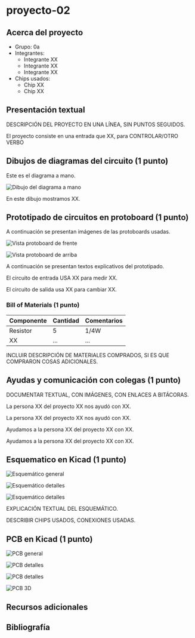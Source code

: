 # proyecto-02

## Acerca del proyecto

- Grupo: 0a
- Integrantes:
  - Integrante XX
  - Integrante XX
  - Integrante XX
- Chips usados:
  - Chip XX
  - Chip XX

## Presentación textual

DESCRIPCIÓN DEL PROYECTO EN UNA LÍNEA, SIN PUNTOS SEGUIDOS.

El proyecto consiste en una entrada que XX, para CONTROLAR/OTRO VERBO

## Dibujos de diagramas del circuito (1 punto)

Este es el diagrama a mano.

![Dibujo del diagrama a mano](./imagenes/diagrama-mano.png)

En este dibujo mostramos XX.

## Prototipado de circuitos en protoboard (1 punto)

A continuación se presentan imágenes de las protoboards usadas.

![Vista protoboard de frente](./imagenes/presentacion-visual-frente.jpg)

![Vista protoboard de arriba](./imagenes/presentacion-visual-arriba.jpg)

A continuación se presentan textos explicativos del prototipado.

El circuito de entrada USA XX para medir XX.

El circuito de salida usa XX para cambiar XX.

### Bill of Materials (1 punto)

| Componente   | Cantidad | Comentarios     |
| ------------ | -------- | --------------- |
| Resistor     | 5        | 1/4W            |
| XX | ... | ...       |

INCLUIR DESCRIPCIÓN DE MATERIALES COMPRADOS, SI ES QUE COMPRARON COSAS ADICIONALES.

## Ayudas y comunicación con colegas (1 punto)

DOCUMENTAR TEXTUAL, CON IMÁGENES, CON ENLACES A BITÁCORAS.

La persona XX del proyecto XX nos ayudó con XX.

La persona XX del proyecto XX nos ayudó con XX.

Ayudamos a la persona XX del proyecto XX con XX.

Ayudamos a la persona XX del proyecto XX con XX.

## Esquematico en Kicad (1 punto)

![Esquemático general](./imagenes/esquematico-general.jpg)

![Esquemático detalles](./imagenes/esquematico-detalle-01.jpg)

![Esquemático detalles](./imagenes/esquematico-detalle-02.jpg)

EXPLICACIÓN TEXTUAL DEL ESQUEMÁTICO.

DESCRIBIR CHIPS USADOS, CONEXIONES USADAS.

## PCB en Kicad (1 punto)

![PCB general](./imagenes/pcb-general.jpg)

![PCB detalles](./imagenes/pcb-detalle-01.jpg)

![PCB detalles](./imagenes/pcb-detalle-02.jpg)

![PCB 3D](./imagenes/pcb-3d.jpg)

## Recursos adicionales

## Bibliografía
